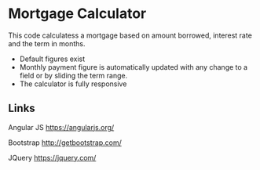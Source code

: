 # Mortgage Calculator

This code calculatess a mortgage based on amount borrowed, interest rate and the term in months.

- Default figures exist
- Monthly payment figure is automatically updated with any change to a field or by sliding the term range.
- The calculator is fully responsive

## Links

Angular JS
https://angularjs.org/

Bootstrap
http://getbootstrap.com/

JQuery
https://jquery.com/




